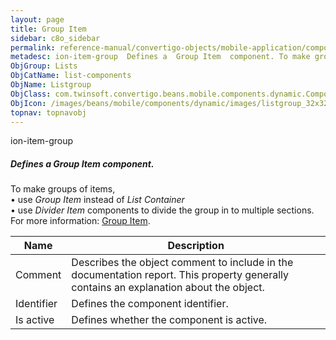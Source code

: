 ```yaml
---
layout: page
title: Group Item
sidebar: c8o_sidebar
permalink: reference-manual/convertigo-objects/mobile-application/components/list-components/group-item/
metadesc: ion-item-group  Defines a  Group Item  component. To make groups of items,  • use  Group Item  instead of  List Container   • use  Divider Item  compo
ObjGroup: Lists
ObjCatName: list-components
ObjName: Listgroup
ObjClass: com.twinsoft.convertigo.beans.mobile.components.dynamic.ComponentManager$1
ObjIcon: /images/beans/mobile/components/dynamic/images/listgroup_32x32.png
topnav: topnavobj
---
```

ion-item-group
##### Defines a <i>Group Item</i> component.
To make groups of items,<br> • use <i>Group Item</i> instead of <i>List Container</i><br> • use <i>Divider Item</i> components to divide the group in to multiple sections.
 For more information: <a href='https://ionicframework.com/docs/v3/components/#list-dividers' target='_blank'>Group Item</a>.

Name | Description 
--- | ---
Comment | Describes the object comment to include in the documentation report.  This property generally contains an explanation about the object. 
Identifier | Defines the component identifier.  
Is active | Defines whether the component is active. 

